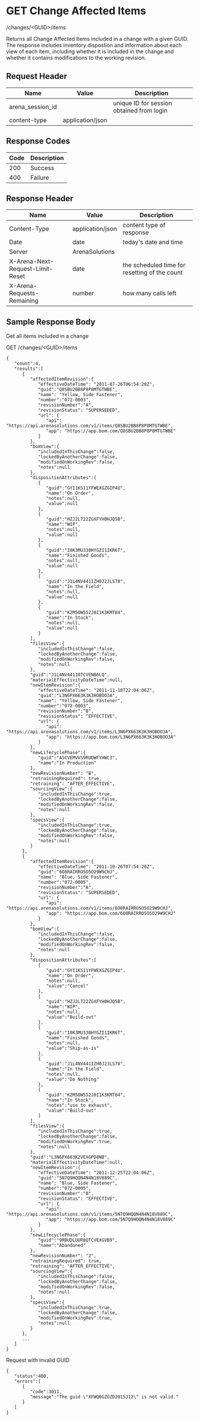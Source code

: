 # GET Change Affected Items
/changes/&lt;GUID&gt;/items

Returns all Change Affected Items included in a change with a given GUID. The response includes inventory dispostion and information about each view of each item, including whether it is included in the change and whether it contains modifications to the working revision.

## Request Header

| Name<br> | Value<br> | Description<br> |
|  --- |  --- |  --- | 
| arena_session_id<br> |   | unique ID for session obtained from login<br> |
| content-type<br> | application/json<br> |   |

## Response Codes

| Code<br> | Description<br> |
|  --- |  --- | 
| 200<br> | Success<br> |
| 400<br> | Failure<br> |

## Response Header

| Name<br> | Value<br> | Description<br> |
|  --- |  --- |  --- | 
| Content-Type<br> | application/json<br> | content type of response<br> |
| Date<br> | date<br> | today's date and time<br> |
| Server<br> | ArenaSolutions<br> |   |
| X-Arena-Next-Request-Limit-Reset<br> | date<br> | the scheduled time for resetting of the count<br> |
| X-Arena-Requests-Remaining<br> | number<br> | how many calls left<br> |

## Sample Response Body
Get all items included in a change

GET /changes/&lt;GUID&gt;/items

```
{
   "count":4,
   "results":[         
      {
         "affectedItemRevision":{
            "effectiveDateTime": "2011-07-26T06:54:20Z",
            "guid":"Q8SBU2BB8P8P8MTGTWBE",
            "name": "Yellow, Side Fastener",
            "number":"072-0003",
            "revisionNumber":"A",
            "revisionStatus": "SUPERSEDED",
            "url": {
               "api": "https://api.arenasolutions.com/v1/items/Q8SBU2BB8P8P8MTGTWBE",
               "app": "https://app.bom.com/Q8SBU2BB8P8P8MTGTWBE"
            }
         },
         "bomView":{
            "includedInThisChange":false,
            "lockedByAnotherChange":false,
            "modifiedOnWorkingRev":false,
            "notes":null
         },
         "dispositionAttributes":[
            {
               "guid":"GYI1KS11YFWEXGZGIP4U",
               "name":"On Order",
               "notes":null,
               "value":null
            },
            {
               "guid":"HZJ2LT22ZGXFYH0HJQ5B",
               "name":"WIP",
               "notes":null,
               "value":null
            },
            {
               "guid":"I0K3MU330HYGZI1IKR6T",
               "name":"Finished Goods",
               "notes":null,
               "value":null
            },
            {
               "guid":"J1L4NV441IZH0J2JLS78",
               "name":"In the Field",
               "notes":null,
               "value":null
            },
            {
               "guid":"K2M5OW552J0I1K3KMT84",
               "name":"In Stock",
               "notes":null,
               "value":null
            }
         ],
         "filesView":{
            "includedInThisChange":false,
            "lockedByAnotherChange":false,
            "modifiedOnWorkingRev":false,
            "notes":null
         },
         "guid":"J1L4NV441I0TCVENB6LQ",
         "materialEffectivityDateTime":null,
         "newItemRevision":{
            "effectiveDateTime": "2011-11-18T22:04:06Z",
            "guid":"L3N6PX663K3K3HOBOO3A",
            "name": "Yellow, Side Fastener",
            "number":"072-0003",
            "revisionNumber":"B",
            "revisionStatus": "EFFECTIVE",
            "url": {
               "api": "https://api.arenasolutions.com/v1/items/L3N6PX663K3K3HOBOO3A",
               "app": "https://app.bom.com/L3N6PX663K3K3HOBOO3A"
            }
         },
         "newLifecyclePhase":{
            "guid":"ASCVEMVVS9RUDWFYHWC3",
            "name":"In Production"
         },
         "newRevisionNumber": "B",
         "retrainingRequired": true,
         "retraining": "AFTER_EFFECTIVE",
         "sourcingView":{
            "includedInThisChange":true,
            "lockedByAnotherChange":false,
            "modifiedOnWorkingRev":false,
            "notes":null
         },
         "specsView":{
            "includedInThisChange":true,
            "lockedByAnotherChange":false,
            "modifiedOnWorkingRev":false,
            "notes":null
         }
      },
      {
         "affectedItemRevision":{
            "effectiveDateTime": "2011-10-26T07:54:20Z",
            "guid":"6O8RAIRRO5O5O29W9CHJ",
            "name": "Blue, Side Fastener",
            "number":"072-0005",
            "revisionNumber":"A",
            "revisionStatus": "SUPERSEDED",
            "url": {
               "api": "https://api.arenasolutions.com/v1/items/6O8RAIRRO5O5O29W9CHJ",
               "app": "https://app.bom.com/6O8RAIRRO5O5O29W9CHJ"
            }
         },
         "bomView":{
            "includedInThisChange":false,
            "lockedByAnotherChange":false,
            "modifiedOnWorkingRev":false,
            "notes":null
         },
         "dispositionAttributes":[
            {
               "guid":"GYI1KS11YFWEXGZGIP4U",
               "name":"On Order",
               "notes":null,
               "value":"Cancel"
            },
            {
               "guid":"HZJ2LT22ZGXFYH0HJQ5B",
               "name":"WIP",
               "notes":null,
               "value":"Build-out"
            },
            {
               "guid":"I0K3MU330HYGZI1IKR6T",
               "name":"Finished Goods",
               "notes":null,
               "value":"Ship-as-is"
            },
            {
               "guid":"J1L4NV441IZH0J2JLS78",
               "name":"In the Field",
               "notes":null,
               "value":"Do Nothing"
            },
            {
               "guid":"K2M5OW552J0I1K3KMT84",
               "name":"In Stock",
               "notes":"use to exhaust",
               "value":"Build-out"
            }
         ],
         "filesView":{
            "includedInThisChange":true,
            "lockedByAnotherChange":false,
            "modifiedOnWorkingRev":true,
            "notes":null
         },
         "guid":"L3N6PX663K2VEXGPD8NB",
         "materialEffectivityDateTime":null,
         "newItemRevision":{
            "effectiveDateTime": "2011-12-25T22:04:06Z",
            "guid":"5N7Q9HQQN4N4N18V889C",
            "name": "Blue, Side Fastener",
            "number":"072-0005",
            "revisionNumber":"B",
            "revisionStatus": "EFFECTIVE",
            "url": {
               "api": "https://api.arenasolutions.com/v1/items/5N7Q9HQQN4N4N18V889C",
               "app": "https://app.bom.com/5N7Q9HQQN4N4N18V889C"
            }
         },
         "newLifecyclePhase":{
            "guid":"9RBUDLUUR8QTCVEXGVB9",
            "name":"Abandoned"
         },
         "newRevisionNumber": "2",
         "retrainingRequired": true,
         "retraining": "AFTER_EFFECTIVE",    
         "sourcingView":{
            "includedInThisChange":false,
            "lockedByAnotherChange":false,
            "modifiedOnWorkingRev":false,
            "notes":null
         },
         "specsView":{
            "includedInThisChange":true,
            "lockedByAnotherChange":false,
            "modifiedOnWorkingRev":true,
            "notes":null
         }
      },
      ...
   ]
}
```
Request with invalid GUID

```
{  
   "status":400,
   "errors":[  
      {  
         "code":3011,
         "message":"The guid \"XFWQ0GZGZDJ015J12\" is not valid."
      }
   ]
}
```
